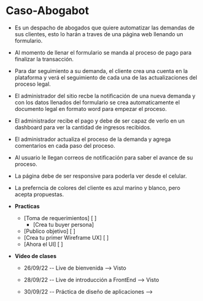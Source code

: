 # Caso-Abogabot

- Es un despacho de abogados que quiere automatizar las demandas de sus clientes, esto lo harán a traves de una página web llenando un formulario.
- Al momento de llenar el formulario se manda al proceso de pago para finalizar la transacción.
- Para dar seguimiento a su demanda, el cliente crea una cuenta en la plataforma y verá el seguimiento de cada una de las actualizaciones del proceso legal.
- El administrador del sitio recbe la notificación de una nueva demanda y con los datos llenados del formulario se crea automaticamente el documento legal en formato word para empezar el proceso.
- El administrador recibe el pago y debe de ser capaz de verlo en un dashboard para ver la cantidad de ingresos recibidos.
- El administrador actualiza el proceso de la demanda y agrega comentarios en cada paso del proceso.
- Al usuario le llegan correos de notificación para saber el avance de su proceso.
- La página debe de ser responsive para poderla ver desde el celular.
- La preferncia de colores del cliente es azul marino y blanco, pero acepta propuestas.

- **Practicas**
  - [Toma de requerimientos]  [ ] <br>
    - [Crea tu buyer persona]
  - [Publico objetivo]  [ ] <br>
  - [Crea tu primer Wireframe UX]  [ ]  <br>
  - [Ahora el UI]   [ ] <br>
  
  
- **Video de clases**
  - 26/09/22 -- Live de bienvenida --> Visto

  - 28/09/22 -- Live de introducción a FrontEnd --> Visto
 
  - 30/09/22 -- Práctica de diseño de aplicaciones --> 
